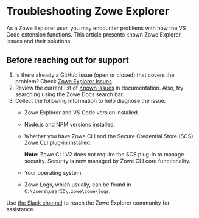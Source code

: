 # Troubleshooting Zowe Explorer

As a Zowe Explorer user, you may encounter problems with how the VS Code extension functions. This article presents known Zowe Explorer issues and their solutions.

## Before reaching out for support

1. Is there already a GitHub issue (open or closed) that covers the problem? Check [Zowe Explorer Issues](https://github.com/zowe/vscode-extension-for-zowe/issues).
2. Review the current list of [Known issues](known-ze.md) in documentation. Also, try searching using the Zowe Docs search bar.
3. Collect the following information to help diagnose the issue:
    - Zowe Explorer and VS Code version installed.
    - Node.js and NPM versions installed.
    - Whether you have Zowe CLI and the Secure Credential Store (SCS) Zowe CLI plug-in installed.

      **Note:** Zowe CLI V2 does not require the SCS plug-in to manage security.  Security is now managed by Zowe CLI core functionality.  

    - Your operating system.
    - Zowe Logs, which usually, can be found in `C:\Users\userID\.zowe\zowe\logs`.

Use [the Slack channel](https://app.slack.com/client/T1BAJVCTY/CUVE37Z5F) to reach the Zowe Explorer community for assistance.
